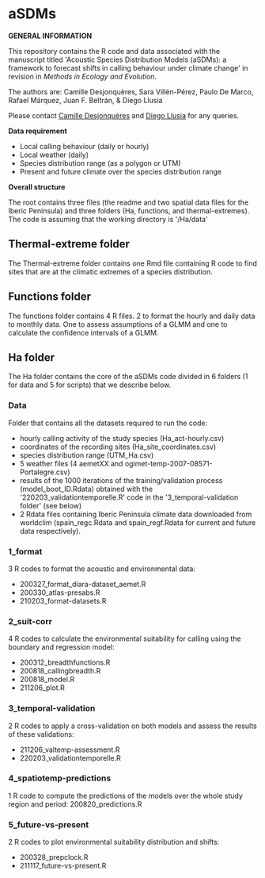 # aSDMs

**GENERAL INFORMATION**

This repository contains the R code and data associated with the manuscript titled 'Acoustic Species Distribution Models (aSDMs): a framework to forecast shifts in calling behaviour under climate change' in revision in *Methods in Ecology and Evolution*.

The authors are:
Camille Desjonquères, Sara Villén-Pérez, Paulo De Marco, Rafael Márquez, Juan F. Beltrán, & Diego Llusia

Please contact [Camille Desjonquères](cdesjonqu@gmail.com) and [Diego Llusia](diego.llusia@uam.es) for any queries.

**Data requirement**
- Local calling behaviour (daily or hourly)
- Local weather (daily)
- Species distribution range (as a polygon or UTM)
- Present and future climate over the species distribution range

**Overall structure**

The root contains three files (the readme and two spatial data files for the Iberic Peninsula) and three folders (Ha, functions, and thermal-extremes).
The code is assuming that the working directory is '/Ha/data'

## Thermal-extreme folder

The Thermal-extreme folder contains one Rmd file containing R code to find sites that are at the climatic extremes of a species distribution.

## Functions folder

The functions folder contains 4 R files. 2 to format the hourly and daily data to monthly data. One to assess assumptions of a GLMM and one to calculate the confidence intervals of a GLMM.


## Ha folder

The Ha folder contains the core of the aSDMs code divided in 6 folders (1 for data and 5 for scripts) that we describe below.

### Data

Folder that contains all the datasets required to run the code: 
- hourly calling activity of the study species (Ha_act-hourly.csv) 
- coordinates of the recording sites (Ha_site_coordinates.csv) 
- species distribution range (UTM_Ha.csv)
- 5 weather files (4 aemetXX and ogimet-temp-2007-08571-Portalegre.csv)
- results of the 1000 iterations of the training/validation process (model_boot_ID.Rdata) obtained with the '220203_validationtemporelle.R' code in the '3_temporal-validation folder' (see below)
- 2 Rdata files containing Iberic Peninsula climate data downloaded from worldclim (spain_regc.Rdata and spain_regf.Rdata for current and future data respectively).

### 1_format

3 R codes to format the acoustic and environmental data:
- 200327_format_diara-dataset_aemet.R
- 200330_atlas-presabs.R
- 210203_format-datasets.R

### 2_suit-corr

4 R codes to calculate the environmental suitability for calling using the boundary and regression model:
- 200312_breadthfunctions.R
- 200818_callingbreadth.R
- 200818_model.R
- 211206_plot.R

### 3_temporal-validation

2 R codes to apply a cross-validation on both models and assess the results of these validations:
- 211206_valtemp-assessment.R 
- 220203_validationtemporelle.R 

### 4_spatiotemp-predictions

1 R code to compute the predictions of the models over the whole study region and period: 200820_predictions.R

### 5_future-vs-present

2 R codes to plot environmental suitability distribution and shifts:
- 200328_prepclock.R
- 211117_future-vs-present.R
